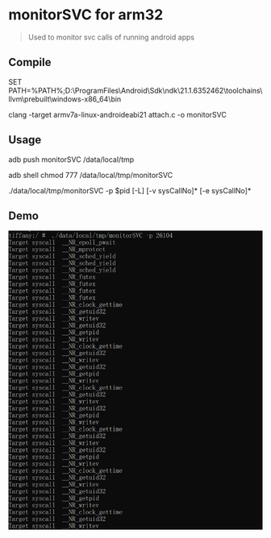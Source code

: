 # monitorSVC for arm32
> Used to monitor svc calls of running android apps

## Compile
SET PATH=%PATH%;D:\ProgramFiles\Android\Sdk\ndk\21.1.6352462\toolchains\llvm\prebuilt\windows-x86_64\bin

clang -target armv7a-linux-androideabi21 attach.c -o monitorSVC

## Usage

adb push monitorSVC /data/local/tmp

adb shell chmod 777 /data/local/tmp/monitorSVC

./data/local/tmp/monitorSVC  -p $pid <pid to be traced>
	[-L] <list sysCallTable>
	[-v sysCallNo]* <ignore sysCallNo>
	[-e sysCallNo]* <filter sysCallNo>

## Demo
![运行结果](https://raw.githubusercontent.com/liukuo362573/monitorSVC/master/monitorSVC.png)
    